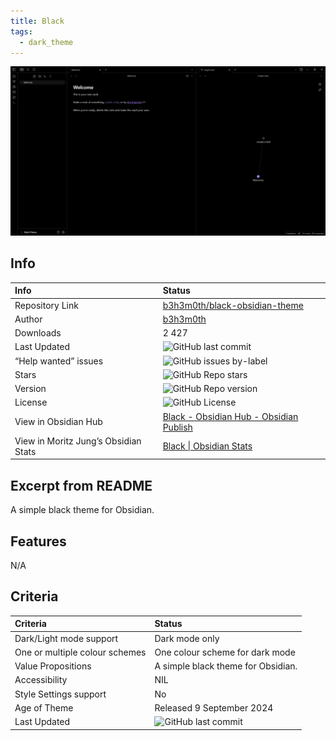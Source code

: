 ```yaml
---
title: Black
tags:
  - dark_theme
---
```


![Black Theme Screenshot](https://raw.githubusercontent.com/b3h3m0th/black-obsidian-theme/master/screenshot_1920x1032.png)

## Info

| Info                                 | Status                                                                                                                                                                                                                 |
| :----------------------------------- | :--------------------------------------------------------------------------------------------------------------------------------------------------------------------------------------------------------------------- |
| Repository Link                      | [b3h3m0th/black-obsidian-theme](https://github.com/b3h3m0th/black-obsidian-theme)                                                                                                                                      |
| Author                               | [b3h3m0th](https://github.com/b3h3m0th)                                                                                                                                                                                |
| Downloads                            | 2 427                                                                                                                                                                                                                  |
| Last Updated                         | ![GitHub last commit](https://img.shields.io/github/last-commit/b3h3m0th/black-obsidian-theme?color=573E7A&amp;label=last%20update&amp;logo=github&amp;style=for-the-badge) |
| “Help wanted” issues                 | ![GitHub issues by-label](https://img.shields.io/github/issues/b3h3m0th/black-obsidian-theme/help%20wanted?color=573E7A&amp;logo=github&amp;style=for-the-badge)            |
| Stars                                | ![GitHub Repo stars](https://img.shields.io/github/stars/b3h3m0th/black-obsidian-theme?color=573E7A&amp;logo=github&amp;style=for-the-badge)                                |
| Version                              | ![GitHub Repo version](https://img.shields.io/github/v/release/b3h3m0th/black-obsidian-theme?color=573E7A&amp;logo=github&amp;style=for-the-badge&sort=semver)              |
| License                              | ![GitHub License](https://img.shields.io/github/license/b3h3m0th/black-obsidian-theme?style=for-the-badge)                                                                   |
| View in Obsidian Hub                 | [Black \- Obsidian Hub \- Obsidian Publish](https://publish.obsidian.md/hub/02+-+Community+Expansions/02.05+All+Community+Expansions/Themes/Black)                                                                     |
| View in Moritz Jung’s Obsidian Stats | [Black \| Obsidian Stats](https://www.moritzjung.dev/obsidian-stats/themes/black/)                                                                                                                                     |

## Excerpt from README

A simple black theme for Obsidian.

## Features

N/A

## Criteria

| Criteria                       | Status                                                                                                                                                                                                                 |
| :----------------------------- | :--------------------------------------------------------------------------------------------------------------------------------------------------------------------------------------------------------------------- |
| Dark/Light mode support        | Dark mode only                                                                                                                                                                                                         |
| One or multiple colour schemes | One colour scheme for dark mode                                                                                                                                                                                        |
| Value Propositions             | A simple black theme for Obsidian.                                                                                                                                                                                     |
| Accessibility                  | NIL                                                                                                                                                                                                                    |
| Style Settings support         | No                                                                                                                                                                                                                     |
| Age of Theme                   | Released 9 September 2024                                                                                                                                                                                              |
| Last Updated                   | ![GitHub last commit](https://img.shields.io/github/last-commit/b3h3m0th/black-obsidian-theme?color=573E7A&amp;label=last%20update&amp;logo=github&amp;style=for-the-badge) |
